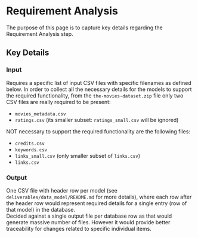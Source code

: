 # Requirement Analysis
The purpose of this page is to capture key details regarding the Requirement Analysis step.

## Key Details
### Input
Requires a specific list of input CSV files with specific filenames as defined below.
In order to collect all the necessary details for the models to support the required functionality, from the `the-movies-dataset.zip` file only two CSV files are really required to be present:
- `movies_metadata.csv`
- `ratings.csv` (its smaller subset: `ratings_small.csv` will be ignored)  

NOT necessary to support the required functionality are the following files:
- `credits.csv`
- `keywords.csv`
- `links_small.csv` (only smaller subset of `links.csv`)
- `links.csv`
### Output
One CSV file with header row per model (see `deliverables/data_model/README.md` for more details), where each row after the header row would represent required details for a single entry (row of that model) in the database.  
Decided against a single output file per database row as that would generate massive number of files. However it would provide better traceability for changes related to specific individual items.